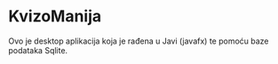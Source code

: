 # KvizoManija

Ovo je desktop aplikacija koja je rađena u Javi (javafx) te pomoću baze podataka Sqlite.
